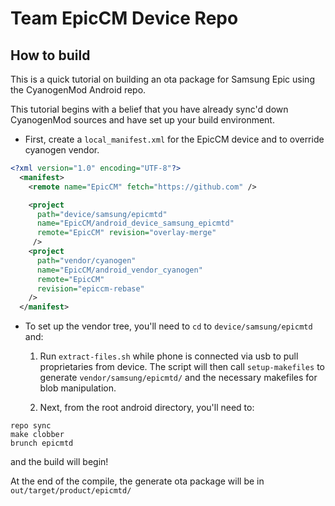 Team EpicCM Device Repo
=======================

How to build
------------
This is a quick tutorial on building an ota package for Samsung Epic using the CyanogenMod Android repo.

This tutorial begins with a belief that you have already sync'd down CyanogenMod sources and have set up your build environment.

* First, create a `local_manifest.xml` for the EpicCM device and to override cyanogen vendor.

```xml
<?xml version="1.0" encoding="UTF-8"?>
  <manifest>
    <remote name="EpicCM" fetch="https://github.com" />

    <project
      path="device/samsung/epicmtd"
      name="EpicCM/android_device_samsung_epicmtd"
      remote="EpicCM" revision="overlay-merge"
     />
    <project
      path="vendor/cyanogen"
      name="EpicCM/android_vendor_cyanogen"
      remote="EpicCM"
      revision="epiccm-rebase"
    />
  </manifest>
```

* To set up the vendor tree, you'll need to `cd` to `device/samsung/epicmtd` and:

  1. Run `extract-files.sh` while phone is connected via usb to pull proprietaries from device. The script will then call `setup-makefiles` to generate `vendor/samsung/epicmtd/` and the necessary makefiles for blob manipulation.

  2. Next, from the root android directory, you'll need to:

```
repo sync
make clobber
brunch epicmtd
```

and the build will begin!

At the end of the compile, the generate ota package will be in `out/target/product/epicmtd/`
